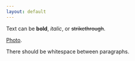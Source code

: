 ```yaml
---
layout: default
---
```


Text can be **bold**, _italic_, or ~~strikethrough~~.

[Photo](danharriscoastal.github.io/asset/Harris.jpeg).

There should be whitespace between paragraphs.
